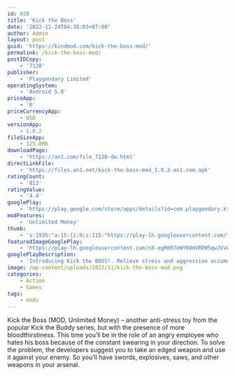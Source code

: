 ```yaml
---
id: 828
title: 'Kick the Boss'
date: '2022-11-24T04:38:03+07:00'
author: Admin
layout: post
guid: 'https://kindmod.com/kick-the-boss-mod/'
permalink: /kick-the-boss-mod/
postIDCopy:
    - '7128'
publisher:
    - 'Playgendary Limited'
operatingSystem:
    - 'Android 5.0'
priceApp:
    - '0'
priceCurrencyApp:
    - USD
versionApp:
    - 1.0.2
fileSizeApp:
    - 125.8Mb
downloadPage:
    - 'https://an1.com/file_7128-dw.html'
directLinkFile:
    - 'https://files.an1.net/kick-the-boss-mod_1.0.2-an1.com.apk'
ratingCount:
    - '813'
ratingValue:
    - '4.4'
googlePlay:
    - 'https://play.google.com/store/apps/details?id=com.playgendary.ktboss'
modFeatures:
    - 'Unlimited Money'
thumb:
    - 's:1935:"a:15:{i:0;s:115:"https://play-lh.googleusercontent.com/tl3GQhPQehZ656orLi3CeiVg_k0BsL0DkNWcKxu_Cy66eLzKTtZyC083BxbKYpbwH8k=w526-h296";i:1;s:114:"https://play-lh.googleusercontent.com/Yq8C9QeVuGNXTdfN8d6Lmo9akL3QE2r2HFQ4QCFvnAqTJXaRCUYMMShV4Njl5N_X9A=w526-h296";i:2;s:116:"https://play-lh.googleusercontent.com/cZTTRGxBFAtw0Kq476ncZtrKZKdqpgZ7vDOLU-UylUjVsV6ZU6nJQlH1XqIE9IeYbt5U=w526-h296";i:3;s:115:"https://play-lh.googleusercontent.com/mvoT5PTRefImqU7nrHdigQ9aRlROIRGlB2hDC2ezt1TfpFA3YwbAsSq2X5FEJtbntFk=w526-h296";i:4;s:115:"https://play-lh.googleusercontent.com/sVYxMlYU3SYuM3xCS6W19aiCM5dodHkR3Q5qm-4fRLLvJ_lz4CZPB8_sDA3OKCBa7W8=w526-h296";i:5;s:114:"https://play-lh.googleusercontent.com/ZLI6ovqngK_QD90NGEuRzOGvRm8lle8zwb_9yRRkU3gyCTQh-QKtl8lMrRTqV0-_ug=w526-h296";i:6;s:116:"https://play-lh.googleusercontent.com/goNUoBndGwBCgWdU1NBG_R_30qRryVK3LyvWjhn2GSTqinWmPuJKUrfjGOlHKl8vfyd1=w526-h296";i:7;s:115:"https://play-lh.googleusercontent.com/H1f82VISElU6B-IDepJT6tG4TgB55YRSbyGgO_hwAXt2o6my3huOOSbgj5E9nzqDqyQ=w526-h296";i:8;s:114:"https://play-lh.googleusercontent.com/sWO7xj2ZvCDuCzROF3M05hczt_njm8rvVGxS6cqICxTZl0lZdhJmcxV_jMeOXkUIGw=w526-h296";i:9;s:115:"https://play-lh.googleusercontent.com/-bnYcAVkCnbQbUnssZXVwq8NUDbisxn3cFGCUyvudThmzV17Rwrk16ejvP9mA_wPmbU=w526-h296";i:10;s:116:"https://play-lh.googleusercontent.com/tI98gqzDBFcCYwVvfJzL4Sd5MCg8L-YuFIheaGIvUMmRwicNKiEjAn2TwQonvHaCtj2c=w526-h296";i:11;s:115:"https://play-lh.googleusercontent.com/910zch9_n38c6tC-xfPVENruQWU3lDlMd5jxzofJVC22uAP14nuLfGOjvcSMXzLQ_7k=w526-h296";i:12;s:116:"https://play-lh.googleusercontent.com/Z-qXKZ2aq_1k6A0fLef3v6jsO6Z8ph-T37M8u2qbbIqVQ9sfz9UIsAypdrydXiaTRiKR=w526-h296";i:13;s:116:"https://play-lh.googleusercontent.com/VNB9XdeYg8v4lS6Dcg_3fQi8-O3vTFxQSWdB7CVwvEHi1sIF5zRpASxuFgTTNbe-VQ3y=w526-h296";i:14;s:116:"https://play-lh.googleusercontent.com/ySsy_wsizwxLNt1rt8ZsnhcJiybVMCn15MwhxxUqGIyaig2mQ2PDM27uwHS9MuffqnzC=w526-h296";}";'
featuredImageGooglePlay:
    - 'https://play-lh.googleusercontent.com/nX-egMd07eWY8OmVBEW5qwJVvWm9HiH0UYh2ujAJlLjbbn6LJsVsyogcXT7YiH9slKU'
googlePlayDescription:
    - 'Introducing Kick the BOSS!. Relieve stress and aggression accumulated during the day!. Beat the hell out of the rag doll!'
image: /wp-content/uploads/2022/11/kick-the-boss-mod.png
categories:
    - Action
    - Games
tags:
    - mods
---
```


Kick the Boss (MOD, Unlimited Money) – another anti-stress toy from the popular Kick the Buddy series, but with the presence of more bloodthirstiness. This time you’ll be in the role of an angry employee who hates his boss because of the constant swearing in your direction. To solve the problem, the developers suggest you to take an edged weapon and use it against your enemy. So you’ll have swords, explosives, saws, and other weapons in your arsenal.
